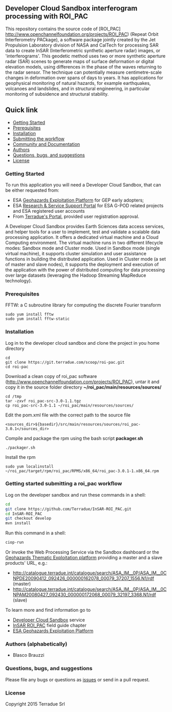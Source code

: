 ## Developer Cloud Sandbox interferogram processing with ROI_PAC

This repository contains the source code of [ROI_PAC] http://www.openchannelfoundation.org/projects/ROI_PAC) (Repeat Orbit Interferometry PACkage), a software package jointly created by the Jet Propulsion Laboratory division of NASA and CalTech for processing SAR data to create InSAR (Interferometric synthetic aperture radar) images, or 'interferograms'. This geodetic method uses two or more synthetic aperture radar (SAR) scenes to generate maps of surface deformation or digital elevation models, using differences in the phase of the waves returning to the radar sensor. The technique can potentially measure centimetre-scale changes in deformation over spans of days to years. It has applications for geophysical monitoring of natural hazards, for example earthquakes, volcanoes and landslides, and in structural engineering, in particular monitoring of subsidence and structural stability.

## Quick link

* [Getting Started](#getting-started)
* [Prerequisites](#prerequisites)
* [Installation](#installation)
* [Submitting the workflow](#submit)
* [Community and Documentation](#community)
* [Authors](#authors)
* [Questions, bugs, and suggestions](#questions)
* [License](#license)

### <a name="getting-started"></a>Getting Started

To run this application you will need a Developer Cloud Sandbox, that can be either requested from:
* ESA [Geohazards Exploitation Platform](https://geohazards-tep.eo.esa.int) for GEP early adopters;
* ESA [Research & Service Support Portal](http://eogrid.esrin.esa.int/cloudtoolbox/) for ESA G-POD related projects and ESA registered user accounts
* From [Terradue's Portal](http://www.terradue.com/partners), provided user registration approval.

A Developer Cloud Sandbox provides Earth Sciences data access services, and helper tools for a user to implement, test and validate a scalable data processing application. It offers a dedicated virtual machine and a Cloud Computing environment.
The virtual machine runs in two different lifecycle modes: Sandbox mode and Cluster mode.
Used in Sandbox mode (single virtual machine), it supports cluster simulation and user assistance functions in building the distributed application.
Used in Cluster mode (a set of master and slave nodes), it supports the deployment and execution of the application with the power of distributed computing for data processing over large datasets (leveraging the Hadoop Streaming MapReduce technology).

### <a name="prerequisites"></a> Prerequisites 

FFTW: a C subroutine library for computing the discrete Fourier transform
```
sudo yum install fftw
sudo yum install fftw-static
```

### <a name="installation"></a>Installation

Log in to the developer cloud sandbox and clone the project in you home directory

```
cd 
git clone https://git.terradue.com/scoop/roi-pac.git
cd roi-pac
```
Download a clean copy of roi_pac software (http://www.openchannelfoundation.com/projects/ROI_PAC), untar it and copy it in the source folder directory **~/roi_pac/main/resources/sources/**
```
cd /tmp
tar -zxvf roi_pac-src-3.0-1.1.tgz
cp roi_pac-src-3.0-1.1 ~/roi_pac/main/resources/sources/
```
Edit the pom.xml file with the correct path to the source file
```
<sources_dir>${basedir}/src/main/resources/sources/roi_pac-3.0.1</sources_dir>
```
Compile and package the rpm using the bash script **packager.sh**
```
./packager.sh
```
Install the rpm
```
sudo yum localinstall ~/roi_pac/target/rpm/roi_pac/RPMS/x86_64/roi_pac-3.0.1-1.x86_64.rpm
```

### <a name="submit"></a>Getting started submitting a roi_pac workflow

Log on the developer sandbox and run these commands in a shell:

```bash
cd
git clone https://github.com/Terradue/InSAR-ROI_PAC.git
cd InSAR-ROI_PAC
git checkout develop
mvn install
```

Run this command in a shell:

```bash
ciop-run
```
Or invoke the Web Processing Service via the Sandbox dashboard or the [Geohazards Thematic Exploitation platform](https://geohazards-tep.eo.esa.int) providing a master and a slave products' URL, e.g.:

* http://catalogue.terradue.int/catalogue/search/ASA_IM__0P/ASA_IM__0CNPDE20090412_092426_000000162078_00079_37207_1556.N1/rdf (master)
* http://catalogue.terradue.int/catalogue/search/ASA_IM__0P/ASA_IM__0CNPAM20080427_092430_000000172068_00079_32197_3368.N1/rdf (slave)

To learn more and find information go to

* [Developer Cloud Sandbox](http://docs.terradue.com/developer) service
* [InSAR ROI_PAC](http://docs.terradue.com/developer/field/insar/tp_roi_pac) field guide chapter
* [ESA Geohazards Exploitation Platform](https://geohazards-tep.eo.esa.int)

### <a name="authors"></a>Authors (alphabetically)

* Blasco Brauzzi

### <a name="questions"></a>Questions, bugs, and suggestions

Please file any bugs or questions as [issues](https://git.terradue.com/scoop/roi-pac/issues/new) or send in a pull request.

### <a name="license"></a>License

Copyright 2015 Terradue Srl

